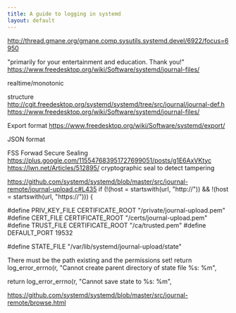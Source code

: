 ```yaml
---
title: A guide to logging in systemd
layout: default
---
```



http://thread.gmane.org/gmane.comp.sysutils.systemd.devel/6922/focus=6950

"primarily for your entertainment and education. Thank you!"
https://www.freedesktop.org/wiki/Software/systemd/journal-files/


realtime/monotonic


structure
http://cgit.freedesktop.org/systemd/systemd/tree/src/journal/journal-def.h
https://www.freedesktop.org/wiki/Software/systemd/journal-files/

Export format
https://www.freedesktop.org/wiki/Software/systemd/export/

JSON format



FSS Forwad Secure Sealing
https://plus.google.com/115547683951727699051/posts/g1E6AxVKtyc
https://lwn.net/Articles/512895/
cryptographic seal to detect tampering



https://github.com/systemd/systemd/blob/master/src/journal-remote/journal-upload.c#L435
if (!(host = startswith(url, "http://")) && !(host = startswith(url, "https://"))) {

#define PRIV_KEY_FILE CERTIFICATE_ROOT "/private/journal-upload.pem"
#define CERT_FILE     CERTIFICATE_ROOT "/certs/journal-upload.pem"
#define TRUST_FILE    CERTIFICATE_ROOT "/ca/trusted.pem"
#define DEFAULT_PORT  19532

#define STATE_FILE "/var/lib/systemd/journal-upload/state"

There must be the path existing and the permissions set!
return log_error_errno(r, "Cannot create parent directory of state file %s: %m",

return log_error_errno(r, "Cannot save state to %s: %m",




https://github.com/systemd/systemd/blob/master/src/journal-remote/browse.html

